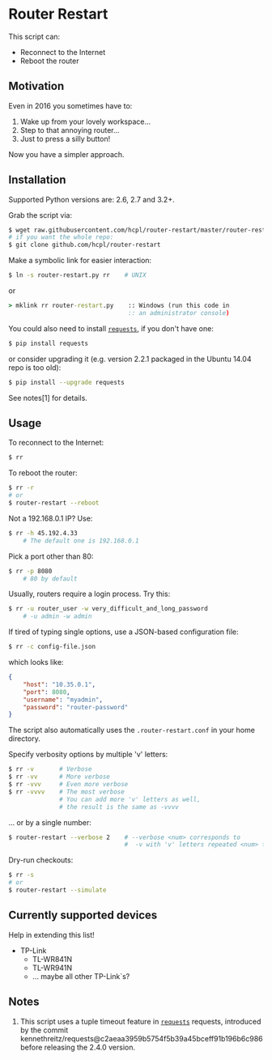 Router Restart
==============

This script can:
- Reconnect to the Internet
- Reboot the router


Motivation
----------

Even in 2016 you sometimes have to:
  1. Wake up from your lovely workspace...
  2. Step to that annoying router...
  3. Just to press a silly button!

Now you have a simpler approach.


Installation
------------

Supported Python versions are: 2.6, 2.7 and 3.2+.

Grab the script via:
```bash
$ wget raw.githubusercontent.com/hcpl/router-restart/master/router-restart.py
# if you want the whole repo:
$ git clone github.com/hcpl/router-restart
```

Make a symbolic link for easier interaction:
```bash
$ ln -s router-restart.py rr    # UNIX
```
or
```cmd
> mklink rr router-restart.py    :: Windows (run this code in
                                 :: an administrator console)
```


You could also need to install [`requests`][Requests site],
if you don't have one:
```bash
$ pip install requests
```
or consider upgrading it (e.g. version 2.2.1 packaged in the
Ubuntu 14.04 repo is too old):
```bash
$ pip install --upgrade requests
```
See notes[1] for details.


Usage
-----

To reconnect to the Internet:
```bash
$ rr
```

To reboot the router:
```bash
$ rr -r
# or
$ router-restart --reboot
```


Not a 192.168.0.1 IP? Use:
```bash
$ rr -h 45.192.4.33
    # The default one is 192.168.0.1
```

Pick a port other than 80:
```bash
$ rr -p 8080
    # 80 by default
```

Usually, routers require a login process. Try this:
```bash
$ rr -u router_user -w very_difficult_and_long_password
    # -u admin -w admin
```

If tired of typing single options, use a JSON-based configuration file:
```bash
$ rr -c config-file.json
```
which looks like:
```json
{
    "host": "10.35.0.1",
    "port": 8080,
    "username": "myadmin",
    "password": "router-password"
}
```
The script also automatically uses the `.router-restart.conf` in your
home directory.


Specify verbosity options by multiple 'v' letters:
```bash
$ rr -v       # Verbose
$ rr -vv      # More verbose
$ rr -vvv     # Even more verbose
$ rr -vvvv    # The most verbose
              # You can add more 'v' letters as well,
              # the result is the same as -vvvv
```

... or by a single number:
```bash
$ router-restart --verbose 2    # --verbose <num> corresponds to
                                #  -v with 'v' letters repeated <num> times
```

Dry-run checkouts:
```bash
$ rr -s
# or
$ router-restart --simulate
```


Currently supported devices
---------------------------

Help in extending this list!
- TP-Link
  - TL-WR841N
  - TL-WR941N
  - ... maybe all other TP-Link\`s?


Notes
-----

1. This script uses a tuple timeout feature in [`requests`][Requests site]
   requests, introduced by the commit
   kennethreitz/requests@c2aeaa3959b5754f5b39a45bceff91b196b6c986
   before releasing the 2.4.0 version.

[Requests site]: http://docs.python-requests.org
